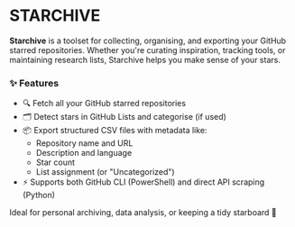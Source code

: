 # STARCHIVE

**Starchive** is a toolset for collecting, organising, and exporting your GitHub starred repositories. Whether you're curating inspiration, tracking tools, or maintaining research lists, Starchive helps you make sense of your stars.

### ✨ Features

- 🔍 Fetch all your GitHub starred repositories
- 🗂 Detect stars in GitHub Lists and categorise (if used)
- 📦 Export structured CSV files with metadata like:
  - Repository name and URL
  - Description and language
  - Star count
  - List assignment (or "Uncategorized")
- ⚡ Supports both GitHub CLI (PowerShell) and direct API scraping (Python)

Ideal for personal archiving, data analysis, or keeping a tidy starboard 🚀
